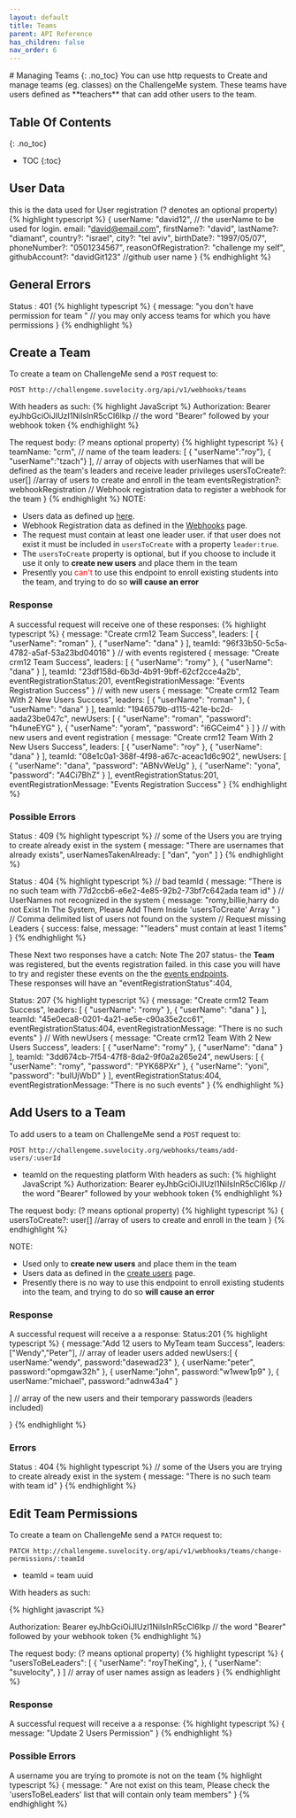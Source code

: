 ```yaml
---
layout: default
title: Teams
parent: API Reference 
has_children: false
nav_order: 6
---
```

<link rel='stylesheet' href='teams.css'>
# Managing Teams
{: .no_toc}  
You can use http requests to Create and manage teams (eg. classes) on the ChallengeMe system.  
These teams have users defined as **teachers** that can add other users to the team.

## Table Of Contents
{: .no_toc}
- TOC
{:toc}


## User Data
this is the data used for User registration (? denotes an optional property)
{% highlight typescript %}
{
  userName: "david12", // the userName to be used for login.
  email: "david@email.com", 
  firstName?: "david", 
  lastName?: "diamant",
  country?: "israel",
  city?: "tel aviv",
  birthDate?: "1997/05/07",
  phoneNumber?: "0501234567",
  reasonOfRegistration?: "challenge my self",
  githubAccount?: "davidGit123" //github user name
}
{% endhighlight %}


## General Errors
Status : 401
{% highlight typescript %} 
{
    message: "you don't have permission for team <teamId>" 
    // you may only access teams for which you have permissions
}
{% endhighlight %}

## Create a Team

To create a team on ChallengeMe send a `POST` request to:
```
POST http://challengeme.suvelocity.org/api/v1/webhooks/teams
```
With headers as such: 
{% highlight JavaScript %}
Authorization: Bearer eyJhbGciOiJIUzI1NiIsInR5cCI6Ikp // the word "Bearer" followed by your webhook token
{% endhighlight %}

The request body: (? means optional property)
{% highlight typescript %}
{
  teamName: "crm", // name of the team
  leaders: [
    { "userName":"roy"},
    { "userName":"tzach"}
  ], // array of objects with userNames that will be defined as the team's leaders and receive leader privileges
  usersToCreate?: user[] //array of users to create and enroll in the team
  eventsRegistration?: webhookRegistration //  Webhook registration data to register a webhook for the team
}
{% endhighlight %}
NOTE:
- Users data as defined up [here](#user-Data).  
- Webhook Registration data as defined in the [Webhooks](webhooks.md) page.  
- The request must contain at least one leader user. if that user does not exist it must be included in `usersToCreate` with a property `leader:true`.
- The `usersToCreate` property is optional, but if you choose to include it use it only to **create new users** and place them in the team
- Presently you <span style='color:red'>can't</span> to use this endpoint to enroll existing students into the team, and trying to do so **will cause an error**


### Response
A successful request will receive one of these responses:
{% highlight typescript %}
{
    message: "Create crm12 Team Success",
    leaders: [
        {
            "userName": "roman"
        },
        {
            "userName": "dana"
        }
    ],
    teamId: "96f33b50-5c5a-4782-a5af-53a23bd04016"
}
// with events registered 
{
    message: "Create crm12 Team Success",
    leaders: [
        {
            "userName": "romy"
        },
        {
            "userName": "dana"
        }
    ],
    teamId: "23df158d-6b3d-4b91-9bff-62cf2cce4a2b",
    eventRegistrationStatus:201,
    eventRegistrationMessage: "Events Registration Success"
}
// with new users
{
    message: "Create crm12 Team With 2 New Users Success",
    leaders: [
        {
            "userName": "roman"
        },
        {
            "userName": "dana"
        }
    ],
    teamId: "1946579b-d115-421e-bc2d-aada23be047c",
    newUsers: [
        {
            "userName": "roman",
            "password": "h4uneEYG"
        },
        {
            "userName": "yoram",
            "password": "i6GCeim4"
        }
    ]
}
// with new users and event registration
{
    message: "Create crm12 Team With 2 New Users Success",
    leaders: [
        {
            "userName": "roy"
        },
        {
            "userName": "dana"
        }
    ],
    teamId: "08e1c0a1-368f-4f98-a67c-aceac1d6c902",
    newUsers: [
        {
            "userName": "dana",
            "password": "ABNvWeUg"
        },
        {
            "userName": "yona",
            "password": "A4Ci7BhZ"
        }
    ],
    eventRegistrationStatus:201,
    eventRegistrationMessage: "Events Registration Success"
}
{% endhighlight %}

### Possible Errors
Status : 409
{% highlight typescript %}
// some of the Users you are trying to create already exist in the system
{
    message: "There are usernames that already exists",
    userNamesTakenAlready: [
        "dan",
        "yon"
    ]
}
{% endhighlight %}
  

Status : 404
{% highlight typescript %}
// bad teamId
{
    message: "There is no such team with 77d2ccb6-e6e2-4e85-92b2-73bf7c642ada team id"
}
// UserNames not recognized in the system
{
    message: "romy,billie,harry do not Exist In The System, Please Add Them Inside 'usersToCreate' Array "
} // Comma delimited list of users not found on the system 
// Request missing Leaders
{
    success: false,
    message: "\"leaders\" must contain at least 1 items"
}
{% endhighlight %}

These Next two responses have a catch:
Note The 207 status- the **Team** was registered, but the events registration failed. in this case you will have to try and register these events on the the [events endpoints](webhooks.md).    
These responses will have an
    "eventRegistrationStatus":404,


Status: 207
{% highlight typescript %}
{
    message: "Create crm12 Team Success",
    leaders: [
        {
            "userName": "romy"
        },
        {
            "userName": "dana"
        }
    ],
    teamId: "45e0eca8-0201-4a21-ae5e-c90a35e2cc61",
    eventRegistrationStatus:404,
    eventRegistrationMessage: "There is no such events"
}
// With newUsers
{
    message: "Create crm12 Team With 2 New Users Success",
    leaders: [
        {
            "userName": "romy"
        },
        {
            "userName": "dana"
        }
    ],
    teamId: "3dd674cb-7f54-47f8-8da2-9f0a2a265e24",
    newUsers: [
        {
            "userName": "romy",
            "password": "PYK68PXr"
        },
        {
            "userName": "yoni",
            "password": "buIUjWbD"
        }
    ],
    eventRegistrationStatus:404,
    eventRegistrationMessage: "There is no such events"
}
{% endhighlight %}
## Add Users to a Team

To add users to a team on ChallengeMe send a `POST` request to:
```
POST http://challengeme.suvelocity.org/webhooks/teams/add-users/:userId
```
- teamId on the requesting platform
With headers as such: 
{% highlight JavaScript %}
Authorization: Bearer eyJhbGciOiJIUzI1NiIsInR5cCI6Ikp // the word "Bearer" followed by your webhook token
{% endhighlight %}


The request body: (? means optional property)
{% highlight typescript %}
{
  usersToCreate?: user[] //array of users to create and enroll in the team
}
{% endhighlight %}


NOTE:
- Used only to **create new users** and place them in the team
- Users data as defined in the [create users](#user-data) page.  
- Presently there is no way to use this endpoint to enroll existing students into the team, and trying to do so **will cause an error**

### Response
A successful request will receive a a response:
Status:201
{% highlight typescript %}
{
  message:"Add 12 users to MyTeam team Success",
  leaders:["Wendy","Peter"], // array of leader users added
  newUsers:[
    {
    userName:"wendy",
    password:"dasewad23"
    },
    {
    userName:"peter",
    password:"opmgaw32h"
    },
    {
    userName:"john",
    password:"w1wew1p9"
    },
    {
    userName:"michael",
    password:"adnw43a4"
    }

  ] // array of the new users and their temporary passwords (leaders included)

}
{% endhighlight %}
### Errors
Status : 404
{% highlight typescript %}
// some of the Users you are trying to create already exist in the system
{
    message: "There is no such team with <wrongTeamId> team id"
}
{% endhighlight %}


## Edit Team Permissions

To create a team on ChallengeMe send a `PATCH` request to:
```
PATCH http://challengeme.suvelocity.org/api/v1/webhooks/teams/change-permissions/:teamId
```
- teamId = team uuid

With headers as such: 

{% highlight javascript %}

Authorization: Bearer eyJhbGciOiJIUzI1NiIsInR5cCI6Ikp // the word "Bearer" followed by your webhook token
{% endhighlight %}


The request body: (? means optional property)
{% highlight typescript %}
 {
    "usersToBeLeaders": [
        {
            "userName": "royTheKing",
        },
        {
            "userName": "suvelocity",
        }
    ] // array of user names  assign as leaders
}
{% endhighlight %}


### Response
A successful request will receive a a response:
{% highlight typescript %}
{
    message: "Update 2 Users Permission"
}
{% endhighlight %}


### Possible Errors
A username you are trying to promote is not on the team
{% highlight typescript %}
{
    message: "<username> Are not exist on this team, Please check the 'usersToBeLeaders' list that will contain only team members"
}
{% endhighlight %}

